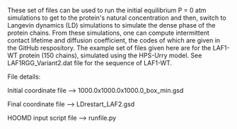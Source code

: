 These set of files can be used to run the initial equilibrium P = 0 atm simulations to get to the protein's natural concentration 
and then, switch to Langevin dynamics (LD) simulations to simulate the dense phase of the protein chains.  From these simulations,
one can compute intermittent contact lifetime and diffusion coefficient, the codes of which are given in the GitHub respository.
The example set of files given here are for the LAF1-WT protein (150 chains), simulated using the HPS-Urry model.  See 
LAF1RGG_Variant2.dat file for the sequence of LAF1-WT.

File details:

Initial coordinate file --> 1000.0x1000.0x1000.0_box_min.gsd

Final coordinate file --> LDrestart_LAF2.gsd

HOOMD input script file --> runfile.py